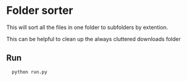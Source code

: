 # Folder sorter

This will sort all the files in one folder to subfolders by extention.

This can be helpful to clean up the always cluttered downloads folder

## Run

```python
  python run.py
```
